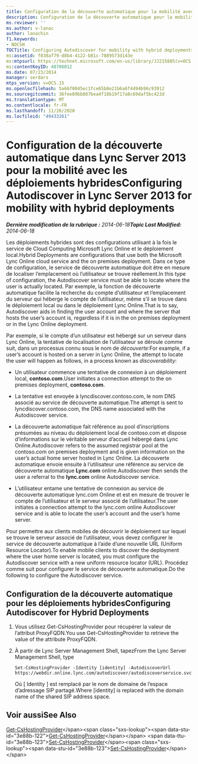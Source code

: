 ```yaml
---
title: Configuration de la découverte automatique pour la mobilité avec les déploiements hybrides
description: Configuration de la découverte automatique pour la mobilité avec des déploiements hybrides.
ms.reviewer: ''
ms.author: v-lanac
author: lanachin
f1.keywords:
- NOCSH
TOCTitle: Configuring Autodiscover for mobility with hybrid deployments
ms:assetid: f838af79-d8b4-4122-b81c-7889573d143e
ms:mtpsurl: https://technet.microsoft.com/en-us/library/JJ215885(v=OCS.15)
ms:contentKeyID: 48706012
ms.date: 07/23/2014
manager: serdars
mtps_version: v=OCS.15
ms.openlocfilehash: 5a66f0045ec1fce65b8e21b6a6f4494b96c93912
ms.sourcegitcommit: 36fee89bb887bea4f18b19f17a8c69daf5bc423d
ms.translationtype: MT
ms.contentlocale: fr-FR
ms.lasthandoff: 11/26/2020
ms.locfileid: "49433261"
---
```

# <a name="configuring-autodiscover-in-lync-server-2013-for-mobility-with-hybrid-deployments"></a><span data-ttu-id="3e88b-103">Configuration de la découverte automatique dans Lync Server 2013 pour la mobilité avec les déploiements hybrides</span><span class="sxs-lookup"><span data-stu-id="3e88b-103">Configuring Autodiscover in Lync Server 2013 for mobility with hybrid deployments</span></span>

<div data-xmlns="http://www.w3.org/1999/xhtml">

<div class="topic" data-xmlns="http://www.w3.org/1999/xhtml" data-msxsl="urn:schemas-microsoft-com:xslt" data-cs="https://msdn.microsoft.com/">

<div data-asp="https://msdn2.microsoft.com/asp">



</div>

<div id="mainSection">

<div id="mainBody"><span data-ttu-id="3e88b-104">

<span> </span></span><span class="sxs-lookup"><span data-stu-id="3e88b-104">

<span> </span></span></span>

<span data-ttu-id="3e88b-105">_**Dernière modification de la rubrique :** 2014-06-18_</span><span class="sxs-lookup"><span data-stu-id="3e88b-105">_**Topic Last Modified:** 2014-06-18_</span></span>

<span data-ttu-id="3e88b-106">Les déploiements hybrides sont des configurations utilisant à la fois le service de Cloud Computing Microsoft Lync Online et le déploiement local.</span><span class="sxs-lookup"><span data-stu-id="3e88b-106">Hybrid Deployments are configurations that use both the Microsoft Lync Online cloud service and the on premises deployment.</span></span> <span data-ttu-id="3e88b-107">Dans ce type de configuration, le service de découverte automatique doit être en mesure de localiser l’emplacement où l’utilisateur se trouve réellement.</span><span class="sxs-lookup"><span data-stu-id="3e88b-107">In this type of configuration, the Autodiscover service must be able to locate where the user is actually located.</span></span> <span data-ttu-id="3e88b-108">Par exemple, la fonction de découverte automatique facilite la recherche du compte d’utilisateur et l’emplacement du serveur qui héberge le compte de l’utilisateur, même s’il se trouve dans le déploiement local ou dans le déploiement Lync Online.</span><span class="sxs-lookup"><span data-stu-id="3e88b-108">That is to say, Autodiscover aids in finding the user account and where the server that hosts the user’s account is, regardless if it is in the on premises deployment or in the Lync Online deployment.</span></span>

<span data-ttu-id="3e88b-109">Par exemple, si le compte d’un utilisateur est hébergé sur un serveur dans Lync Online, la tentative de localisation de l’utilisateur se déroule comme suit, dans un processus connu sous le nom de *découverte*:</span><span class="sxs-lookup"><span data-stu-id="3e88b-109">For example, if a user’s account is hosted on a server in Lync Online, the attempt to locate the user will happen as follows, in a process known as *discoverability*:</span></span>

  - <span data-ttu-id="3e88b-110">Un utilisateur commence une tentative de connexion à un déploiement local, **contoso.com**.</span><span class="sxs-lookup"><span data-stu-id="3e88b-110">User initiates a connection attempt to the on premises deployment, **contoso.com**.</span></span>

  - <span data-ttu-id="3e88b-111">La tentative est envoyée à lyncdiscover.contoso.com, le nom DNS associé au service de découverte automatique.</span><span class="sxs-lookup"><span data-stu-id="3e88b-111">The attempt is sent to lyncdiscover.contoso.com, the DNS name associated with the Autodiscover service.</span></span>

  - <span data-ttu-id="3e88b-112">La découverte automatique fait référence au pool d’inscriptions présumées au niveau du déploiement local de contoso.com et dispose d’informations sur le véritable serveur d’accueil hébergé dans Lync Online.</span><span class="sxs-lookup"><span data-stu-id="3e88b-112">Autodiscover refers to the assumed registrar pool at the contoso.com on premises deployment and is given information on the user’s actual home server hosted in Lync Online.</span></span> <span data-ttu-id="3e88b-113">La découverte automatique envoie ensuite à l’utilisateur une référence au service de découverte automatique **Lync.com** online.</span><span class="sxs-lookup"><span data-stu-id="3e88b-113">Autodiscover then sends the user a referral to the **lync.com** online Autodiscover service.</span></span>

  - <span data-ttu-id="3e88b-114">L’utilisateur entame une tentative de connexion au service de découverte automatique lync.com Online et est en mesure de trouver le compte de l’utilisateur et le serveur associé de l’utilisateur.</span><span class="sxs-lookup"><span data-stu-id="3e88b-114">The user initiates a connection attempt to the lync.com online Autodiscover service and is able to locate the user’s account and the user’s home server.</span></span>

<span data-ttu-id="3e88b-115">Pour permettre aux clients mobiles de découvrir le déploiement sur lequel se trouve le serveur associé de l’utilisateur, vous devez configurer le service de découverte automatique à l’aide d’une nouvelle URL (Uniform Resource Locator).</span><span class="sxs-lookup"><span data-stu-id="3e88b-115">To enable mobile clients to discover the deployment where the user home server is located, you must configure the Autodiscover service with a new uniform resource locator (URL).</span></span> <span data-ttu-id="3e88b-116">Procédez comme suit pour configurer le service de découverte automatique.</span><span class="sxs-lookup"><span data-stu-id="3e88b-116">Do the following to configure the Autodiscover service.</span></span>

<div>

## <a name="configuring-autodiscover-for-hybrid-deployments"></a><span data-ttu-id="3e88b-117">Configuration de la découverte automatique pour les déploiements hybrides</span><span class="sxs-lookup"><span data-stu-id="3e88b-117">Configuring Autodiscover for Hybrid Deployments</span></span>

1.  <span data-ttu-id="3e88b-118">Vous utilisez Get-CsHostingProvider pour récupérer la valeur de l’attribut ProxyFQDN.</span><span class="sxs-lookup"><span data-stu-id="3e88b-118">You use Get-CsHostingProvider to retrieve the value of the attribute ProxyFQDN.</span></span>

2.  <span data-ttu-id="3e88b-119">À partir de Lync Server Management Shell, tapez</span><span class="sxs-lookup"><span data-stu-id="3e88b-119">From the Lync Server Management Shell, type</span></span>
    
        Set-CsHostingProvider -Identity [identity] -AutodiscoverUrl https://webdir.online.lync.com/autodiscover/autodiscoverservice.svc/root
    
    <span data-ttu-id="3e88b-120">Où \[ Identity \] est remplacé par le nom de domaine de l’espace d’adressage SIP partagé.</span><span class="sxs-lookup"><span data-stu-id="3e88b-120">Where \[identity\] is replaced with the domain name of the shared SIP address space.</span></span>

</div>

<div>

## <a name="see-also"></a><span data-ttu-id="3e88b-121">Voir aussi</span><span class="sxs-lookup"><span data-stu-id="3e88b-121">See Also</span></span>


<span data-ttu-id="3e88b-122">[Get-CsHostingProvider](https://technet.microsoft.com/library/Gg413078(v=OCS.15))</span><span class="sxs-lookup"><span data-stu-id="3e88b-122">[Get-CsHostingProvider](https://technet.microsoft.com/library/Gg413078(v=OCS.15))</span></span>  
<span data-ttu-id="3e88b-123">[Set-CsHostingProvider](https://technet.microsoft.com/library/Gg398532(v=OCS.15))</span><span class="sxs-lookup"><span data-stu-id="3e88b-123">[Set-CsHostingProvider](https://technet.microsoft.com/library/Gg398532(v=OCS.15))</span></span>  
  

<span data-ttu-id="3e88b-124"></div>

</div>

<span> </span>

</div>

</div>

</span><span class="sxs-lookup"><span data-stu-id="3e88b-124"></div>

</div>

<span> </span>

</div>

</div>

</span></span></div>

